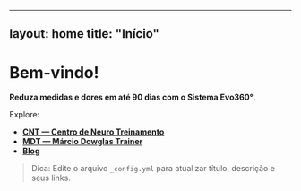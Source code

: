 
---
layout: home
title: "Início"
---

# Bem-vindo!

**Reduza medidas e dores em até 90 dias com o Sistema Evo360°**.

Explore:
- **[CNT — Centro de Neuro Treinamento](/pages/sobre/#cnt)**
- **[MDT — Márcio Dowglas Trainer](/pages/sobre/#mdt)**
- **[Blog](/blog/)**

> Dica: Edite o arquivo `_config.yml` para atualizar título, descrição e seus links.

